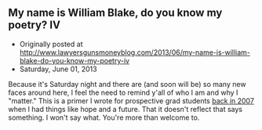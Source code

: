 ## My name is William Blake, do you know my poetry? IV

 * Originally posted at http://www.lawyersgunsmoneyblog.com/2013/06/my-name-is-william-blake-do-you-know-my-poetry-iv
 * Saturday, June 01, 2013

Because it's Saturday night and there are (and soon will be) so many   new faces around here, I feel the need to remind y'all of who I am and   why I "matter." This is a primer I wrote for prospective grad students [back in 2007](http://acephalous.typepad.com/acephalous/2007/01/grad\_school\_a\_p.html) when I had things like hope and a future. That it doesn't reflect that says something. I won't say what. You're more than welcome to.